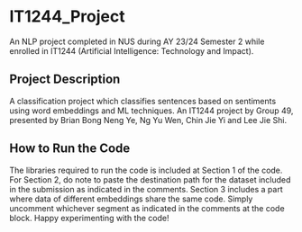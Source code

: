 # IT1244_Project
An NLP project completed in NUS during AY 23/24 Semester 2 while enrolled in IT1244 (Artificial Intelligence: Technology and Impact).

## Project Description
A classification project which classifies sentences based on sentiments using word embeddings and ML techniques. An IT1244 project by Group 49, presented by Brian Bong Neng Ye, Ng Yu Wen, Chin Jie Yi and Lee Jie Shi.

## How to Run the Code
The libraries required to run the code is included at Section 1 of the code. For Section 2, do note to paste the destination path for the dataset included in the submission as indicated in the comments. Section 3 includes a part where data of different embeddings share the same code. Simply uncomment whichever segment as indicated in the comments at the code block. Happy experimenting with the code!
